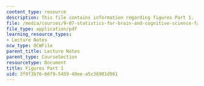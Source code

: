 ```yaml
---
content_type: resource
description: This file contains information regarding figures Part 1.
file: /media/courses/9-07-statistics-for-brain-and-cognitive-science-fall-2016/3f0f3b7666f9545940eea5c36901d961_MIT9_07F16_lec4_Figures1.pdf
file_type: application/pdf
learning_resource_types:
- Lecture Notes
ocw_type: OCWFile
parent_title: Lecture Notes
parent_type: CourseSection
resourcetype: Document
title: Figures Part 1
uid: 3f0f3b76-66f9-5459-40ee-a5c36901d961
---
```

